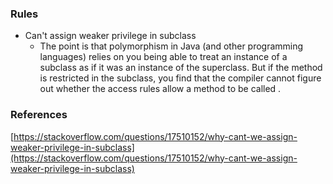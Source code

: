 

### Rules
 * Can't assign weaker privilege in subclass
    * The point is that polymorphism in Java (and other programming languages) relies on you being able to treat an instance of a subclass as if it was an instance of the superclass. But if the method is restricted in the subclass, you find that the compiler cannot figure out whether the access rules allow a method to be called .



### References
[https://stackoverflow.com/questions/17510152/why-cant-we-assign-weaker-privilege-in-subclass](https://stackoverflow.com/questions/17510152/why-cant-we-assign-weaker-privilege-in-subclass)